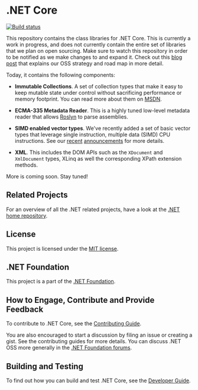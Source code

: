 # .NET Core

[![Build status](https://ci.appveyor.com/api/projects/status/xje8bkekyu130e9y/branch/master?svg=true)](https://ci.appveyor.com/project/dotnet-bot/corefx/branch/master)

This repository contains the class libraries for .NET Core. This is currently a
work in progress, and does not currently contain the entire set of libraries
that we plan on open sourcing. Make sure to watch this repository in order to be
notified as we make changes to and expand it. Check out this [blog post] that
explains our OSS strategy and road map in more detail.

Today, it contains the following components:

* **Immutable Collections**. A set of collection types that make it easy to keep
  mutable state under control without sacrificing performance or memory
  footprint. You can read more about them on [MSDN][immutable-msdn].

* **ECMA-335 Metadata Reader**. This is a highly tuned low-level metadata reader
  that allows [Roslyn] to parse assemblies.

* **SIMD enabled vector types**. We've recently added a set of basic vector
  types that leverage single instruction, multiple data (SIMD) CPU instructions.
  See our [recent][simd-post-1] [announcements][simd-post-2] for more details.

* **XML**. This includes the DOM APIs such as the `XDocument` and `XmlDocument`
  types, XLinq as well the corresponding XPath extension methods.

More is coming soon. Stay tuned!

[blog post]: http://blogs.msdn.com/b/dotnet/archive/2014/11/12/net-core-is-open-source.aspx
[roslyn]: https://roslyn.codeplex.com/
[immutable-msdn]: http://msdn.microsoft.com/en-us/library/dn385366(v=vs.110).aspx
[simd-post-1]: http://blogs.msdn.com/b/dotnet/archive/2014/04/07/the-jit-finally-proposed-jit-and-simd-are-getting-married.aspx
[simd-post-2]: http://blogs.msdn.com/b/dotnet/archive/2014/05/13/update-to-simd-support.aspx

## Related Projects

For an overview of all the .NET related projects, have a look at the
[.NET home repository](https://github.com/Microsoft/dotnet).

## License

This project is licensed under the [MIT license](LICENSE).

## .NET Foundation

This project is a part of the [.NET Foundation].

[.NET Foundation]: http://www.dotnetfoundation.org/projects

## How to Engage, Contribute and Provide Feedback

To contribute to .NET Core, see the [Contributing Guide].

[Contributing Guide]: https://github.com/dotnet/corefx/wiki/Contributing

You are also encouraged to start a discussion by filing an issue or creating a
gist. See the contributing guides for more details. You can discuss .NET OSS
more generally in the [.NET Foundation forums].

[.NET Foundation forums]: http://www.dotnetfoundation.org/

## Building and Testing

To find out how you can build and test .NET Core, see the [Developer Guide].

[Developer Guide]: https://github.com/dotnet/corefx/wiki/Developer-Guide
